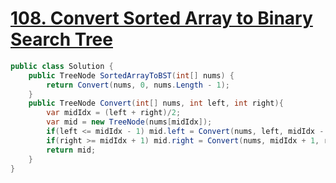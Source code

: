 # [108. Convert Sorted Array to Binary Search Tree](https://leetcode.com/problems/convert-sorted-array-to-binary-search-tree/description/)

```csharp
public class Solution {
    public TreeNode SortedArrayToBST(int[] nums) {
        return Convert(nums, 0, nums.Length - 1);
    }
    public TreeNode Convert(int[] nums, int left, int right){
        var midIdx = (left + right)/2;
        var mid = new TreeNode(nums[midIdx]);
        if(left <= midIdx - 1) mid.left = Convert(nums, left, midIdx - 1);
        if(right >= midIdx + 1) mid.right = Convert(nums, midIdx + 1, right);
        return mid;
    }
}
```
